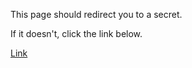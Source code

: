 This page should redirect you to a secret.

If it doesn't, click the link below.

[Link](https://youtu.be/dQw4w9WgXcQ)
